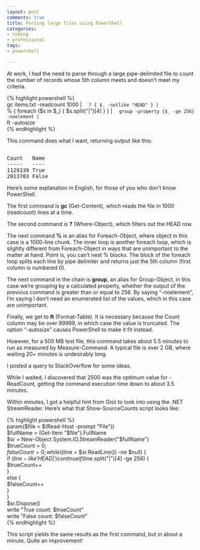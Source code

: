 ```yaml
---
layout: post
comments: true
title: Parsing large files using PowerShell
categories:
- coding
- professional
tags:
- powershell

---
```

At work, I had the need to parse through a large pipe-delimited file to count the number of records whose 5th column meets and doesn’t meet my criteria.

{% highlight powershell %}  
 gc items.txt -readcount 1000 | `  
 ? { $_ -notlike "HEAD" } | `  
 % { foreach ($s in $_) { $s.split("|")[4] } } | `  
 group -property {$_ -ge 256} -noelement | `  
 ft -autosize  
{% endhighlight %}

This command does what I want, returning output like this:

<pre>  
Count   Name
-----   ----
1129339 True
2013703 False
</pre>

Here’s some explanation in English, for those of you who don’t know PowerShell.

The first command is **gc** (Get-Content), which reads the file in 1000 (readcount) lines at a time.

The second command is **?** (Where-Object), which filters out the HEAD row.

The next command **%** is an alias for Foreach-Object, where object in this case is a 1000-line chunk. The inner loop is another foreach loop, which is slightly different from Foreach-Object in ways that are unimportant to the matter at hand. Point is, you can’t nest % blocks. The block of the foreach loop splits each line by pipe delimiter and returns just the 5th column (first column is numbered 0).

The next command in the chain is **group**, an alias for Group-Object, in this case we’re grouping by a calculated property, whether the output of the previous command is greater than or equal to 256\. By saying “-noelement”, I’m saying I don’t need an enumerated list of the values, which in this case are unimportant.

Finally, we get to **ft** (Format-Table). It is necessary because the Count column may be over 99999, in which case the value is truncated. The option “-autosize” causes PowerShell to make it fit instead.

However, for a 500 MB test file, this command takes about 5.5 minutes to run as measured by Measure-Command. A typical file is over 2 GB, where waiting 20+ minutes is undesirably long.

I posted a query to StackOverflow for some ideas.

While I waited, I discovered that 2500 was the optimum value for -ReadCount, getting the command execution time down to about 3.5 minutes.

Within minutes, I got a helpful hint from Gisli to look into using the .NET StreamReader. Here’s what that Show-SourceCounts script looks like:

{% highlight powershell %}  
param($file = $(Read-Host -prompt "File"))  
$fullName = (Get-Item "$file").FullName  
$sr = New-Object System.IO.StreamReader("$fullName")  
$trueCount = 0;  
$falseCount = 0;  
while (($line = $sr.ReadLine()) -ne $null) {  
  if ($line -like 'HEAD|') { continue }  
  if ($line.split("|")[4] -ge 256) {  
    $trueCount++  
  }  
  else {  
    $falseCount++  
  }  
}  
$sr.Dispose()  
write "True count: $trueCount"  
write "False count: $falseCount"  
{% endhighlight %}

This script yields the same results as the first command, but in about a minute. Quite an improvement!
